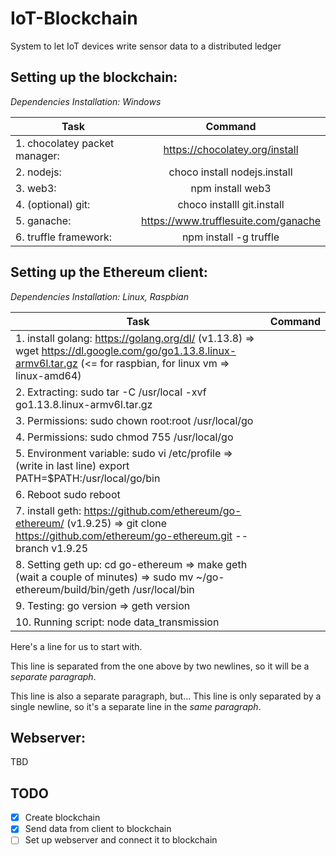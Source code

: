 # IoT-Blockchain
System to let IoT devices write sensor data to a distributed ledger

## Setting up the blockchain:
_Dependencies Installation: Windows_

| Task                           | Command                                |
|--------------------------------|:--------------------------------------:|
| 1. chocolatey packet manager:  | https://chocolatey.org/install         |
| 2. nodejs:                     | choco install nodejs.install           |
| 3. web3:                       | npm install web3                       |
| 4. (optional) git:             | choco installl git.install             |
| 5. ganache:                    | https://www.trufflesuite.com/ganache   |
| 6. truffle framework:          | npm install -g truffle                 |


## Setting up the Ethereum client:
_Dependencies Installation: Linux, Raspbian_

| Task                    | Command                                                         |
|-------------------------|:---------------------------------------------------------------:|
|1. install golang:              https://golang.org/dl/ (v1.13.8) => wget https://dl.google.com/go/go1.13.8.linux-armv6l.tar.gz  (<= for raspbian, for linux vm => linux-amd64) |
| 2. Extracting:                  sudo tar -C /usr/local -xvf go1.13.8.linux-armv6l.tar.gz
| 3. Permissions:                 sudo chown root:root /usr/local/go
| 4. Permissions:                 sudo chmod 755 /usr/local/go
| 5. Environment variable:        sudo vi /etc/profile    =>  (write in last line)    export PATH=$PATH:/usr/local/go/bin
| 6. Reboot                       sudo reboot
| 7. install geth:                https://github.com/ethereum/go-ethereum/ (v1.9.25) => git clone https://github.com/ethereum/go-ethereum.git --branch v1.9.25
| 8. Setting geth up:             cd go-ethereum      =>    make geth (wait a couple of minutes)    => sudo mv ~/go-ethereum/build/bin/geth /usr/local/bin
| 9. Testing:                    go version          => geth version
| 10. Running script:             node data_transmission

Here's a line for us to start with.

This line is separated from the one above by two newlines, so it will be a *separate paragraph*.

This line is also a separate paragraph, but...
This line is only separated by a single newline, so it's a separate line in the *same paragraph*.

## Webserver:

TBD



## TODO
- [x] Create blockchain 
- [x] Send data from client to blockchain 
- [ ] Set up webserver and connect it to blockchain
